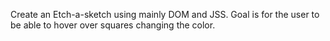 Create an Etch-a-sketch using mainly DOM and JSS. 
Goal is for the user to be able to hover over squares changing the color.